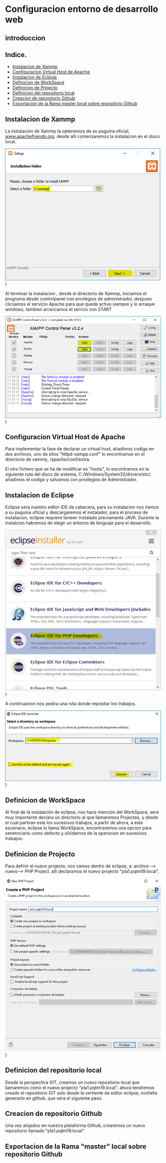 # Configuracion entorno de desarrollo  web

## introduccion

## Indice.

- [Instalacion de Xammp](#instalacion-de-xammp)
- [Configuracion Virtual Host de Apache](#configuracion-virtual-host-de-apache)
- [Instalacion de Eclipse](#instalacion-de-eclipse)
- [Definicion de WorkSpace](#definicion-de-workspace)
- [Definicion de Projecto](#definicion-de-projecto)
- [Definicion del repositorio local](#definicion-del-repositorio-local)
- [Creacion de repositorio Github](#creacion-de-repositorio-github)
- [Exportacion de la Rama master local sobre repositorio Github](#exportacion-de-la-rama-master-local-sobre-repositorio-github)

 

## Instalacion de Xammp

La instalacion de Xammp la optenemos de su paguina oficial, www.apachefriends.org.
desde alli comenzaremos la instalacion en el disco local.

![Xammpfoto1](/MEDIA/6_Install_Xampp.PNG))

Al terminar la instalacion , desde el directorio de Xammp, iniciamos el programa desde controlpanel con privilegios de administrador, despues clicxamos el servicio Apache para que quede activo siempre y lo arraque windows, tambien arrancamos el serrcio con START

![Xammpfoto2](/MEDIA/12_Install_Xampp.PNG))

## Configuracion Virtual Host de Apache

 Para implementar  la fase de declarar un virtual host, añadimos codigo en dos archivos, uno de ellos "httpd-xampp.conf" lo encontramos en el directorio de xammp, /apache/conf/extra.
 
 
 
 
 
 El otro fichero que se ha de modificar es "hosts", lo encontramos en la siguiente ruta del disco de sistema, C:/Windows/System32/drivers/etc/. añadimos el codigo y salvamos con privilegios de Administrador.
 
 
 
 
 ## Instalacion de Eclipse
 
 Eclipse sera nuestro editor IDE de cabecera, para su instalacion nos iremos a su paguina oficial y descargaremos el instalador, para el proceso de instalacion, eclipse requiere tenewr instalado previamente JAVA. Durante la instalcion habremos de elegir un entorno de lenguaje para el desarrollo.
 
![Xammpfoto1](/MEDIA/12_Install_Eclipse.PNG)) 

A continuacion nos pedira una ruta donde repositar los trabajos.

![Xammpfoto1](/MEDIA/20_Install_Eclipse.PNG)) 
 
 
## Definicion de WorkSpace
Al final de la instalación de eclipse, nos hace mencion del WorkSpace, sera muy importante declara un directorio al que llamaremos Projectes, y desde el cual partiran este los sucesivos trabajos, a partir de ahora, a este escenario, eclipse lo llama WorkSpace, encontraremos una opcion para senetnciarlo como defecto y olvidarnos de la operacion en sucesivos trabajos.



## Definicion de Projecto

Para definir el nuevo projecto, nos vamos dentro de eclipse, a: archivo --> nuevo--> PHP Project.  alli declaramos el nuevo projecto "pla1.pqtm19.local".

![Xammpfoto1](/MEDIA/foto1.png))

## Definicion del repositorio local

Desde la perspectiva GIT, creamos un nuevo repositorio local que llamaremos como el nuevo projecto "pla1.pqtm19.local".
ahora tendremos creado el repositorio GIT solo desde la vertiente de editor eclipse, nosfalta generarlo en github, que sera el siguiente paso.






## Creacion de repositorio Github

Una vez alojados en nuestra plataforma Github, crearemos un nuevo repositorio llamado "pla1.pqtm19.local"




## Exportacion de la Rama "master" local sobre repositorio Github





